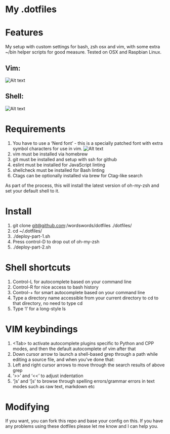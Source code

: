 # My .dotfiles

# Features

My setup with custom settings for bash, zsh osx and vim, with some extra ~/bin helper scripts for good measure. Tested on OSX and Raspbian Linux.

## Vim:

![Alt text](https://i.imgur.com/LsisDfP.png "My vim setup")

## Shell:

![Alt text](https://i.imgur.com/IN1SwL7.png "My zsh setup")

# Requirements

1. You have to use a ‘Nerd font’ - this is a specially patched font with extra symbol characters for use in vim.
![Alt text](https://i.imgur.com/TOMXk1o.png "iTerm 2 setup")
2. vim must be installed via homebrew
3. git must be installed and setup with ssh for github
4. eslint must be installed for JavaScript linting
5. shellcheck must be installed for Bash linting
6. Ctags can be optionally installed via brew for Ctag-like search

As part of the process, this will install the latest version of oh-my-zsh and set your default shell to it.

# Install

1. git clone git@github.com:/wordswords/dotfiles ./dotfiles/
2. cd ~/.dotfiles/
3. ./deploy-part-1.sh
4. Press control-D to drop out of oh-my-zsh
5. ./deploy-part-2.sh

# Shell shortcuts

1. Control-L for autocomplete based on your command line
2. Control-R for nice access to bash history
3. Control-+ for smart autocomplete based on your command line
4. Type a directory name accessible from your current directory to cd to that directory, no need to type cd
5. Type ‘l’ for a long-style ls

# VIM keybindings

1. &lt;Tab&gt; to activate autocomplete plugins specific to Python and CPP modes, and then the default autocomplete of vim after that
2. Down cursor arrow to launch a shell-based grep through a path while editing a source file, and when you’ve done that:
3. Left and right cursor arrows to move through the search results of above grep
4. ‘>>’ and ‘<<’ to adjust indentation
5. ‘]s’ and ‘[s’ to browse through spelling errors/grammar errors in text modes such as raw text, markdown etc

# Modifying

If you want, you can fork this repo and base your config on this. If you have any problems using these dotfiles please let me know and I can help you.


